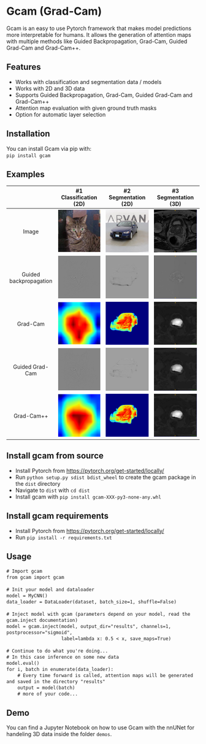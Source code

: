 # Gcam (Grad-Cam)

Gcam is an easy to use Pytorch framework that makes model predictions more interpretable for humans. 
It allows the generation of attention maps with multiple methods like Guided Backpropagation, 
Grad-Cam, Guided Grad-Cam and Grad-Cam++.

## Features

* Works with classification and segmentation data / models
* Works with 2D and 3D data
* Supports Guided Backpropagation, Grad-Cam, Guided Grad-Cam and Grad-Cam++
* Attention map evaluation with given ground truth masks
* Option for automatic layer selection

## Installation
You can install Gcam via pip with: <br/>
`pip install gcam`

## Examples

|                                            |                #1 Classification (2D)                 |                  #2 Segmentation (2D)                 |                       #3 Segmentation (3D)            |
| :----------------------------------------: | :---------------------------------------------------: | :---------------------------------------------------: | :---------------------------------------------------: |
|                  Image                     |        ![](examples/images/class_2D_image.jpg)        |        ![](examples/images/seg_2D_image.jpg)          |        ![](examples/images/seg_3D_image.jpg)          |
|          Guided backpropagation            |        ![](examples/images/class_2D_gbp.jpg)          |        ![](examples/images/seg_2D_gbp.jpg)            |        ![](examples/images/seg_3D_gbp.jpg)            |
|                 Grad-Cam                   |        ![](examples/images/class_2D_gcam.jpg)         |        ![](examples/images/seg_2D_gcam.jpg)           |        ![](examples/images/seg_3D_gcam.jpg)           |
|              Guided Grad-Cam               |        ![](examples/images/class_2D_ggcam.jpg)        |        ![](examples/images/seg_2D_ggcam.jpg)          |        ![](examples/images/seg_3D_ggcam.jpg)          |
|               Grad-Cam++                   |        ![](examples/images/class_2D_gcampp.jpg)       |        ![](examples/images/seg_2D_gcampp.jpg)         |        ![](examples/images/seg_3D_gcampp.jpg)         |


## Install gcam from source

* Install Pytorch from https://pytorch.org/get-started/locally/
* Run `python setup.py sdist bdist_wheel` to create the gcam package in the `dist` directory
* Navigate to `dist` with `cd dist`
* Install gcam with `pip install gcam-XXX-py3-none-any.whl`

## Install gcam requirements

* Install Pytorch from https://pytorch.org/get-started/locally/
* Run `pip install -r requirements.txt`

## Usage

```
# Import gcam
from gcam import gcam

# Init your model and dataloader
model = MyCNN()
data_loader = DataLoader(dataset, batch_size=1, shuffle=False)

# Inject model with gcam (parameters depend on your model, read the gcam.inject documentation)
model = gcam.inject(model, output_dir="results", channels=1, postprocessor="sigmoid",
                    label=lambda x: 0.5 < x, save_maps=True)

# Continue to do what you're doing...
# In this case inference on some new data
model.eval()
for i, batch in enumerate(data_loader):
    # Every time forward is called, attention maps will be generated and saved in the directory "results"
    output = model(batch)
    # more of your code...
```

## Demo

You can find a Jupyter Notebook on how to use Gcam with the nnUNet for handeling 3D data inside the folder `demos`.
